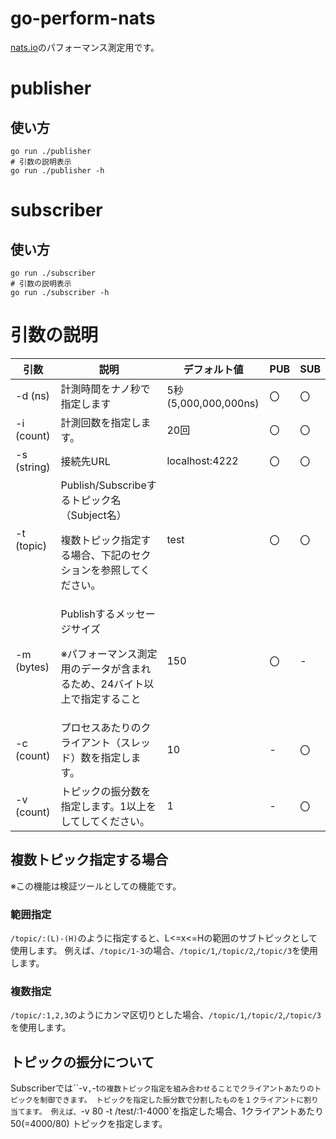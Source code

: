 # go-perform-nats
[nats.io](https://docs.nats.io/)のパフォーマンス測定用です。

# publisher
## 使い方
```
go run ./publisher 
# 引数の説明表示
go run ./publisher -h
```

# subscriber
## 使い方
```
go run ./subscriber
# 引数の説明表示
go run ./subscriber -h
```

# 引数の説明
| 引数 | 説明 | デフォルト値| PUB | SUB |
|------|------|------|------|------|
| -d (ns)| 計測時間をナノ秒で指定します | 5秒(5,000,000,000ns)| 〇 | 〇 |
| -i (count)| 計測回数を指定します。 | 20回 | 〇 | 〇 |
| -s (string)| 接続先URL | localhost:4222 | 〇 | 〇 |
| -t (topic)| Publish/Subscribeするトピック名（Subject名）<p>複数トピック指定する場合、下記のセクションを参照してください。</p> | test | 〇 | 〇 |
| -m (bytes)| Publishするメッセージサイズ<p>※パフォーマンス測定用のデータが含まれるため、24バイト以上で指定すること</p> | 150 | 〇 | - |
| -c (count)| プロセスあたりのクライアント（スレッド）数を指定します。 | 10 | - | 〇 |
| -v (count)| トピックの振分数を指定します。1以上をしてしてください。 | 1 | - | 〇 |

## 複数トピック指定する場合
※この機能は検証ツールとしての機能です。
### 範囲指定
`/topic/:(L)-(H)`のように指定すると、L<=x<=Hの範囲のサブトピックとして使用します。
例えば、`/topic/1-3`の場合、`/topic/1`,`/topic/2`,`/topic/3`を使用します。

### 複数指定
`/topic/:1,2,3`のようにカンマ区切りとした場合、`/topic/1`,`/topic/2`,`/topic/3`を使用します。

## トピックの振分について
Subscriberでは``-v`,`-t`の複数トピック指定を組み合わせることでクライアントあたりのトピックを制御できます。
トピックを指定した振分数で分割したものを１クライアントに割り当てます。
例えば、`-v 80 -t /test/:1-4000`を指定した場合、1クライアントあたり50(=4000/80) トピックを指定します。

